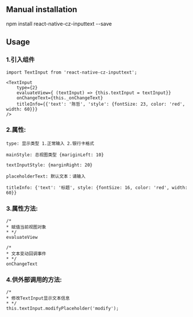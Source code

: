 ## Manual installation

npm install react-native-cz-inputtext --save


## Usage
###  1.引入组件
```
import TextInput from 'react-native-cz-inputtext';

<TextInput
	type={2}
	evaluateView={ (textInput) => {this.textInput = textInput}}
	onChangeText={this._onChangeText}
	titleInfo={{'text': '陈哲', 'style': {fontSize: 23, color: 'red', width: 60}}}
/> 
```

###  2.属性:
```
type: 显示类型 1.正常输入 2.银行卡格式
```
```
mainStyle: 总视图类型 {mariginLeft: 10}
```
```
textInputStyle: {marginRight: 20}
```
```
placeholderText: 默认文本：请输入
```
```
titleInfo: {'text': '标题', style: {fontSize: 16, color: 'red', width: 60}}
```


###  3.属性方法:
```
/*
* 赋值当前视图对象
* */
evaluateView
```

```
/*
* 文本变动回调事件
* */
onChangeText
```


###  4.供外部调用的方法:
```
/*
* 修改TextInput显示文本信息
* */
this.textInput.modifyPlaceholder('modify');
```

